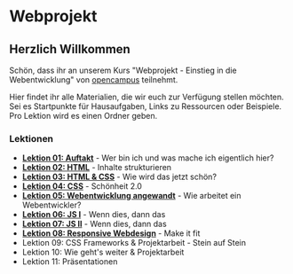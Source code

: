 # Webprojekt

## Herzlich Willkommen

Schön, dass ihr an unserem Kurs "Webprojekt - Einstieg in die Webentwicklung" von [opencampus](https://edu.opencampus.sh/) teilnehmt.

Hier findet ihr alle Materialien, die wir euch zur Verfügung stellen möchten. Sei es Startpunkte für Hausaufgaben, Links zu Ressourcen oder Beispiele. Pro Lektion wird es einen Ordner geben.

### Lektionen

- [**Lektion 01: Auftakt**](./lesson-01/) - Wer bin ich und was mache ich eigentlich hier?
- [**Lektion 02: HTML**](./lesson-02/) - Inhalte strukturieren
- [**Lektion 03: HTML & CSS**](./lesson-03/) - Wie wird das jetzt schön?
- [**Lektion 04: CSS**](./lesson-04/) - Schönheit 2.0
- [**Lektion 05: Webentwicklung angewandt**](./lesson-05/) - Wie arbeitet ein Webentwickler?
- [**Lektion 06: JS I**](./lesson-06/) - Wenn dies, dann das
- [**Lektion 07: JS II**](./lesson-07/) - Wenn dies, dann das
- [**Lektion 08: Responsive Webdesign**](./lesson-08/) - Make it fit
- Lektion 09: CSS Frameworks & Projektarbeit - Stein auf Stein
- Lektion 10: Wie geht's weiter & Projektarbeit
- Lektion 11: Präsentationen
